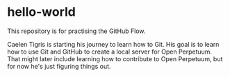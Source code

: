 # hello-world
This repository is for practising the GitHub Flow.

Caelen Tigris is starting his journey to learn how to Git. His goal is to learn how to use Git and GitHub to create a local server for Open Perpetuum. That might later include learning how to contribute to Open Perpetuum, but for now he's just figuring things out.
